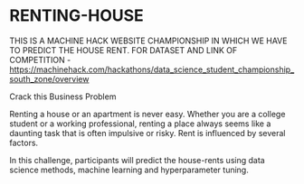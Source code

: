 # RENTING-HOUSE
THIS IS A MACHINE HACK WEBSITE CHAMPIONSHIP IN WHICH WE HAVE TO PREDICT THE HOUSE RENT.
FOR DATASET AND LINK OF COMPETITION - https://machinehack.com/hackathons/data_science_student_championship_south_zone/overview

Crack this Business Problem

Renting a house or an apartment is never easy. Whether you are a college student or a working professional, renting a place always seems like a daunting task that is often impulsive or risky. Rent is influenced by several factors.

In this challenge, participants will predict the house-rents using data science methods, machine learning and  hyperparameter tuning.
